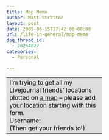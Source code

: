 ```yaml
---
title: Map Meme
author: Matt Stratton
layout: post
date: 2005-06-15T17:42:00+00:00
url: /life-in-general/map-meme
dsq_thread_id:
  - 28254827
categories:
  - Personal

---
```

<table style="width:50%;">
  <tr>
    <td style="background:#dddddd;color:black;">
      I&#8217;m trying to get all my Livejournal friends&#8217; locations plotted on <a href="https://ljmaps.robobeasts.com/viewmap.php?user=mugsy1274">a map</a> &#8211; please add your location starting with this form.<br /> Username:<br /> (Then get your friends to!)
    </td>
  </tr>
</table>
